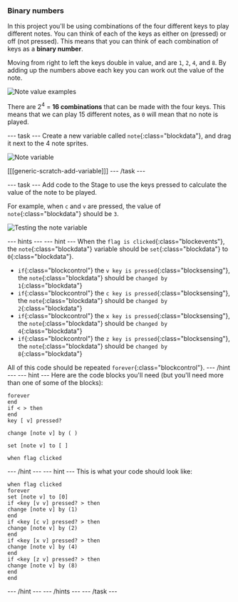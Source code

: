 ### Binary numbers

In this project you'll be using combinations of the four different keys to play different notes. You can think of each of the keys as either on (pressed) or off (not pressed). This means that you can think of each combination of keys as a __binary number__.

Moving from right to left the keys double in value, and are `1`, `2`, `4`, and `8`. By adding up the numbers above each key you can work out the value of the note.

![Note value examples](images/note-values.png)

There are 2<sup>4</sup> = __16 combinations__ that can be made with the four keys. This means that we can play 15 different notes, as `0` will mean that no note is played.

--- task ---
Create a new variable called `note`{:class="blockdata"}, and drag it next to the 4 note sprites.

![Note variable](images/note-create.png)

[[[generic-scratch-add-variable]]]
--- /task ---


--- task ---
Add code to the Stage to use the keys pressed to calculate the value of the note to be played.

For example, when `c` and `v` are pressed, the value of `note`{:class="blockdata"} should be `3`.

![Testing the note variable](images/note-test.png)

--- hints ---
--- hint ---
When the `flag is clicked`{:class="blockevents"}, the `note`{:class="blockdata"} variable should be `set`{:class="blockdata"} to `0`{:class="blockdata"}.

+ `if`{:class="blockcontrol"} the `v key is pressed`{:class="blocksensing"}, the `note`{:class="blockdata"} should be `changed by 1`{:class="blockdata"}
+ `if`{:class="blockcontrol"} the `c key is pressed`{:class="blocksensing"}, the `note`{:class="blockdata"} should be `changed by 2`{:class="blockdata"}
+ `if`{:class="blockcontrol"} the `x key is pressed`{:class="blocksensing"}, the `note`{:class="blockdata"} should be `changed by 4`{:class="blockdata"}
+ `if`{:class="blockcontrol"} the `z key is pressed`{:class="blocksensing"}, the `note`{:class="blockdata"} should be `changed by 8`{:class="blockdata"}

All of this code should be repeated `forever`{:class="blockcontrol"}.
--- /hint ---
--- hint ---
Here are the code blocks you'll need (but you'll need more than one of some of the blocks):
```blocks
forever
end
if < > then
end
key [ v] pressed?

change [note v] by ( )

set [note v] to [ ]

when flag clicked
```
--- /hint ---
--- hint ---
This is what your code should look like:
```blocks
when flag clicked
forever
set [note v] to [0]
if <key [v v] pressed? > then
change [note v] by (1)
end
if <key [c v] pressed? > then
change [note v] by (2)
end
if <key [x v] pressed? > then
change [note v] by (4)
end
if <key [z v] pressed? > then
change [note v] by (8)
end
end
```
--- /hint ---
--- /hints ---
--- /task ---
